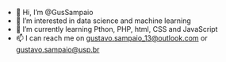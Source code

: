 - 👋 Hi, I’m @GusSampaio
- 👀 I’m interested in data science and machine learning
- 🌱 I’m currently learning Pthon, PHP, html, CSS and JavaScript
- 📫 I can reach me on gustavo.sampaio_13@outlook.com or gustavo.sampaio@usp.br

<!---
GusSampaio/GusSampaio is a ✨ special ✨ repository because its `README.md` (this file) appears on your GitHub profile.
You can click the Preview link to take a look at your changes.
--->
